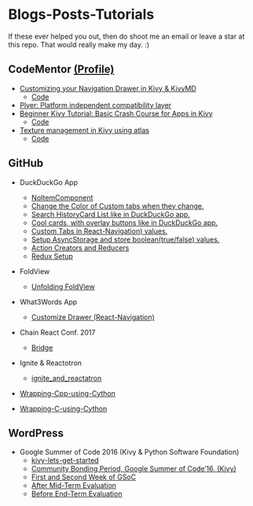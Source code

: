 # Blogs-Posts-Tutorials
If these ever helped you out, then do shoot me an email or leave a star at this repo. That would really make my day. :)

## CodeMentor [(Profile)](https://www.codementor.io/kiok46)

-  [Customizing your Navigation Drawer in Kivy & KivyMD](https://www.codementor.io/kiok46/customize-navigation-in-kivy-kivymd-python-q01gm3hid)
    - [Code](https://github.com/kiok46/Blogs-Posts-Tutorials/tree/master/Navigation-tutotial)
-  [Plyer: Platform independent compatibility layer](https://www.codementor.io/kiok46/plyer-platform-independent-compatibility-layer-6bz32colx)
-  [Beginner Kivy Tutorial: Basic Crash Course for Apps in Kivy](https://www.codementor.io/kiok46/beginner-kivy-tutorial-basic-crash-course-for-apps-in-kivy-y2ubiq0gz)
    - [Code](https://github.com/kiok46/Blogs-Posts-Tutorials/tree/master/Basic-App)
-  [Texture management in Kivy using atlas](https://www.codementor.io/kiok46/theming-in-kivy-0-yt8c94mbb)
    - [Code](https://github.com/kiok46/Blogs-Posts-Tutorials/tree/master/Texture-atlas)


## GitHub

-  DuckDuckGo App
    -  [NoItemComponent](https://gist.github.com/kiok46/7f183b4b2556b7151fb811bfa8e5dbb0)
    -  [Change the Color of Custom tabs when they change.](https://gist.github.com/kiok46/88bb4eccc3bebebef6253a5ea87691b8)
    -  [Search HistoryCard List like in DuckDuckGo app.](https://gist.github.com/kiok46/74a97fbf34ecfd188544f3b676164c56)
    -  [Cool cards, with overlay buttons like in DuckDuckGo app.](https://gist.github.com/kiok46/0ca892d2b377827098937f0d0b2daf9e)
    -  [Custom Tabs in React-Navigation) values.](https://gist.github.com/kiok46/eb446d86210707e836603258528fcf3c)
    -  [Setup AsyncStorage and store boolean(true/false) values.](https://gist.github.com/kiok46/421dbc17843212118d78c2fe2cd35c2c)
    -  [Action Creators and Reducers](https://gist.github.com/kiok46/eed0dd78719405b1ccad12edeb1139af)
    -  [Redux Setup](https://gist.github.com/kiok46/724320960a3f4c6f81612d63bfa9b218)
-  FoldView
    -  [Unfolding FoldView](https://gist.github.com/kiok46/06b3ef62590a5447494eeca0f159be58)
-  What3Words App
    -  [Customize Drawer (React-Navigation)](https://gist.github.com/kiok46/260d062cfbdb931eb9c214637f2cfb59)

-  Chain React Conf. 2017
    -  [Bridge](https://gist.github.com/kiok46/28743cd78fdd864322c12306eef0cff2)

-  Ignite & Reactotron
    -  [ignite_and_reactatron](https://gist.github.com/kiok46/098e2a846880ec2e451157a0f011ab0e)

-  [Wrapping-Cpp-using-Cython](https://github.com/kiok46/Wrapping-Cpp-using-Cython)
-  [Wrapping-C-using-Cython](https://github.com/kiok46/Wrapping-C-using-Cython)


## WordPress

-  Google Summer of Code 2016 (Kivy & Python Software Foundation)
    - [kivy-lets-get-started](https://kiok46blog.wordpress.com/2016/03/16/kivy-lets-get-started/)
    - [Community Bonding Period, Google Summer of Code’16. (Kivy)](https://kiok46blog.wordpress.com/2016/06/04/community-bonding-period-google-summer-of-code16-kivy/)
    - [First and Second Week of GSoC](https://kiok46blog.wordpress.com/2016/06/04/first-and-second-week-of-gsoc/)
    - [After Mid-Term Evaluation](https://kiok46blog.wordpress.com/2016/07/19/after-mid-term-evaluation/)
    - [Before End-Term Evaluation](https://kiok46blog.wordpress.com/2016/08/15/before-end-term-evaluation/)
